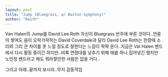 ```yaml
---
layout: post
title: "Jump (Bluegrass, w/ Boston Symphony)"
author: "Keith"
---
```


Van Halen의 Jump를 David Lee Roth 자신이 Bluegrass 반주에 부른 것이다..연륜이 쌓여도 음이 오락가락하는 David Coverdale과 달리 David Lee Roth는 한창때 소리와 그리 큰 차이를 못 느낄 정도로 잘한다는 느낌이 팍팍 온다..지금은 Val Halen 밴드에서 다시 활동 중이긴 하지만..비록 연령대를 낮추기 위해 애를 하나 집어넣긴 했지만 노인정 밴드라고 해도 뭐라핳만한 사람은 없을 거다..





그리고 아래..끝까지 보시라..무지 감동적임



